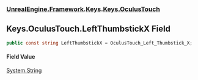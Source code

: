 ### [UnrealEngine.Framework](./UnrealEngine-Framework.md 'UnrealEngine.Framework').[Keys](./Keys.md 'UnrealEngine.Framework.Keys').[Keys.OculusTouch](./Keys-OculusTouch.md 'UnrealEngine.Framework.Keys.OculusTouch')
## Keys.OculusTouch.LeftThumbstickX Field
  
```csharp
public const string LeftThumbstickX = OculusTouch_Left_Thumbstick_X;
```
#### Field Value
[System.String](https://docs.microsoft.com/en-us/dotnet/api/System.String 'System.String')  
